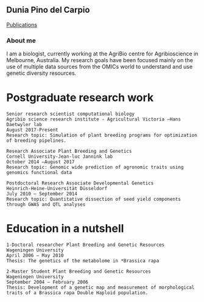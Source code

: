 ## Dunia Pino del Carpio

[Publications](another-page)

### About me

I am a biologist, currently working at the AgriBio centre for Agribioscience in Melbourne, Australia. My research goals have been focused mainly on the use of multiple data sources from the OMICs world to understand and use genetic diversity resources. 



# Postgraduate research work
```
Senior research scientist computational biology
Agribio science research institute - Agricultural Victoria –Hans Daetwyler lab
August 2017-Present
Research topic: Simulation of plant breeding programs for optimization of breeding pipelines.

Research Associate Plant Breeding and Genetics
Cornell University-Jean-luc Jannink lab
October 2014 –August 2017
Research topic: Genomic wide prediction of agronomic traits using genomics functional data

Postdoctoral Research Associate Developmental Genetics
Heinrich-Heine-Universität Düsseldorf
July 2010 – September 2014
Research topic: Quantitative dissection of seed yield components through GWAS and QTL analyses

```
# Education in a nutshell
```
1-Doctoral researcher Plant Breeding and Genetic Resources
Wageningen University
April 2006 – May 2010
Thesis: The genetics of the metabolome in *Brassica rapa

2-Master Student Plant Breeding and Genetic Resources
Wageningen University
September 2004 – February 2006
Thesis: Development of a genetic map and measurement of morphological traits of a Brassica rapa Double Haploid population.
```



